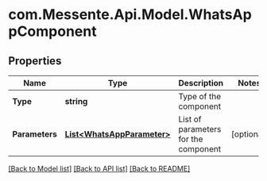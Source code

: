# com.Messente.Api.Model.WhatsAppComponent
## Properties

Name | Type | Description | Notes
------------ | ------------- | ------------- | -------------
**Type** | **string** | Type of the component | 
**Parameters** | [**List&lt;WhatsAppParameter&gt;**](WhatsAppParameter.md) | List of parameters for the component | [optional] 

[[Back to Model list]](../README.md#documentation-for-models) [[Back to API list]](../README.md#documentation-for-api-endpoints) [[Back to README]](../README.md)

